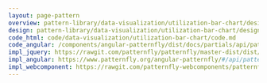 ```yaml
---
layout: page-pattern
overview: pattern-library/data-visualization/utilization-bar-chart/design/overview.md
design: pattern-library/data-visualization/utilization-bar-chart/design/design.md
code_html: code/data-visualization/utilization-bar-chart/code.md
code_angular: /components/angular-patternfly/dist/docs/partials/api/patternfly.charts.directive.pfUtilizationBarChart.html
impl_jquery: https://rawgit.com/patternfly/patternfly/master-dist/dist/tests/utilization-bar-charts.html
impl_angular: https://www.patternfly.org/angular-patternfly/#/api/patternfly.charts.directive:pfUtilizationBarChart
impl_webcomponent: https://rawgit.com/patternfly-webcomponents/patternfly-webcomponents/master-dist/app/app.html?dir=pf-utilization-bar-chart&file=index.html
---
```

